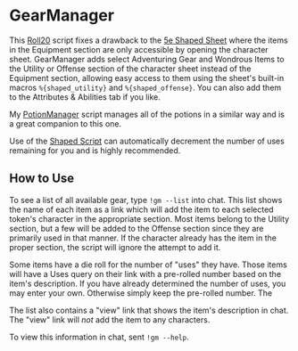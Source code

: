 # GearManager

This [Roll20](http://roll20.net/) script fixes a drawback to the [5e Shaped Sheet](http://github.com/mlenser/roll20-character-sheets/tree/master/5eShaped) where the items in the Equipment section are only accessible by opening the character sheet. GearManager adds select Adventuring Gear and Wondrous Items to the Utility or Offense section of the character sheet instead of the Equipment section,  allowing easy access to them using the sheet's built-in macros `%{shaped_utility}` and `%{shaped_offense}`. You can also add them to the Attributes & Abilities tab if you like.

My [PotionManager](https://github.com/blawson69/PotionManager) script manages all of the potions in a similar way and is a great companion to this one.

Use of the [Shaped Script](https://github.com/mlenser/roll20-api-scripts/tree/master/5eShapedScript) can automatically decrement the number of uses remaining for you and is highly recommended.

## How to Use

To see a list of all available gear, type `!gm --list` into chat. This list shows the name of each item as a link which will add the item to each selected token's character in the appropriate section. Most items belong to the Utility section, but a few will be added to the Offense section since they are primarily used in that manner. If the character already has the item in the proper section, the script will ignore the attempt to add it.

Some items have a die roll for the number of "uses" they have. Those items will have a Uses query on their link with a pre-rolled number based on the item's description. If you have already determined the number of uses, you may enter your own. Otherwise simply keep the pre-rolled number. The

The list also contains a "view" link that shows the item's description in chat. The "view" link will *not* add the item to any characters.

To view this information in chat, sent `!gm --help`.
